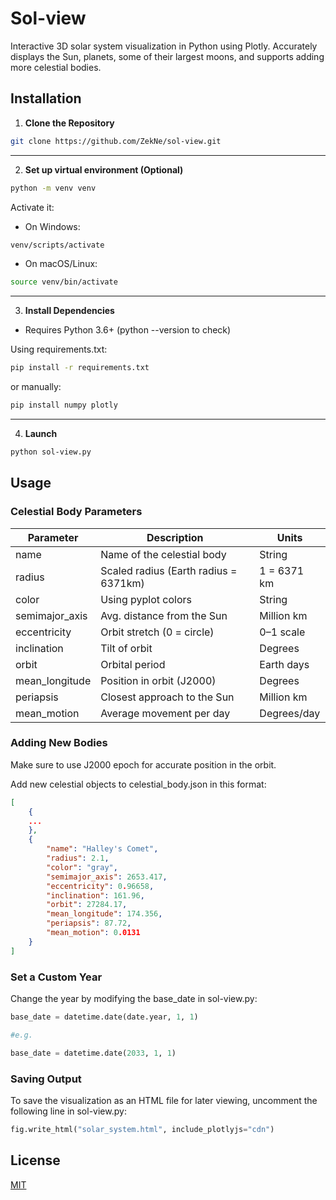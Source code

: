 


# Sol-view

Interactive 3D solar system visualization in Python using Plotly. Accurately displays the Sun, planets, some of their largest moons, and supports adding more celestial bodies.

## Installation

1. **Clone the Repository**  
```bash
git clone https://github.com/ZekNe/sol-view.git
```

---
2. **Set up virtual environment (Optional)**
   
```bash
python -m venv venv
```

 Activate it:
* On Windows:
```bash
venv/scripts/activate
```
* On macOS/Linux:
```bash
source venv/bin/activate
```

---

3. **Install Dependencies**
   
* Requires Python 3.6+ (python --version to check)

 Using requirements.txt:
```bash
pip install -r requirements.txt
```

 or manually:
```bash
pip install numpy plotly
```

---

4. **Launch**
```bash
python sol-view.py
```


## Usage

### Celestial Body Parameters

| Parameter       | Description                             | Units         |
|-----------------|-----------------------------------------|---------------|
| name            | Name of the celestial body              | String        |
| radius          | Scaled radius (Earth radius = 6371km)   | 1 = 6371 km   |
| color           | Using pyplot colors                     | String        |
| semimajor_axis  | Avg. distance from the Sun              | Million km    |
| eccentricity    | Orbit stretch (0 = circle)              | 0–1 scale     |
| inclination     | Tilt of orbit                           | Degrees       |
| orbit           | Orbital period                          | Earth days    |
| mean_longitude  | Position in orbit (J2000)               | Degrees       |
| periapsis       | Closest approach to the Sun             | Million km    |
| mean_motion     | Average movement per day                | Degrees/day   |

### Adding New Bodies
Make sure to use J2000 epoch for accurate position in the orbit.

Add new celestial objects to celestial_body.json in this format:
```json
[
    {
    ...
    },
    {
        "name": "Halley's Comet",
        "radius": 2.1,
        "color": "gray",
        "semimajor_axis": 2653.417,
        "eccentricity": 0.96658,
        "inclination": 161.96,
        "orbit": 27284.17,
        "mean_longitude": 174.356,
        "periapsis": 87.72,
        "mean_motion": 0.0131
    }
]

```


### Set a Custom Year
Change the year by modifying the base_date in sol-view.py:
```py
base_date = datetime.date(date.year, 1, 1)

#e.g.

base_date = datetime.date(2033, 1, 1)
```

### Saving Output
To save the visualization as an HTML file for later viewing, uncomment the following line in sol-view.py:
```py
fig.write_html("solar_system.html", include_plotlyjs="cdn")
```


## License


[MIT](https://choosealicense.com/licenses/mit/)
